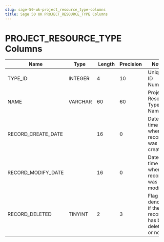 ```yaml
---
slug: sage-50-uk-project_resource_type-columns
title: Sage 50 UK PROJECT_RESOURCE_TYPE Columns
---
```

# PROJECT_RESOURCE_TYPE Columns

| Name | Type  |  Length | Precision  |  Notes  | Example |
| --- | --- | --- | --- | --- | --- |
| TYPE_ID | INTEGER | 4 | 10 | Unique ID Number | 1 |
| NAME | VARCHAR | 60 | 60 | Project Resource Type Name | Labour |
| RECORD_CREATE_DATE |  | 16 | 0 | Date and time when the record was created. | 27/04/2010 17:16:58 |
| RECORD_MODIFY_DATE |  | 16 | 0 | Date and time when the record was modified. | 04/08/2017 14:18:53 |
| RECORD_DELETED | TINYINT | 2 | 3 | Flag denoting if the record has been deleted or not. | 0 |
